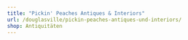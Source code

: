 ```yaml
---
title: "Pickin' Peaches Antiques & Interiors"
url: /douglasville/pickin-peaches-antiques-und-interiors/
shop: Antiquitäten
---
```

